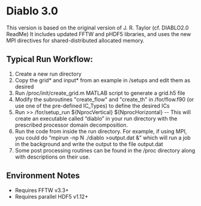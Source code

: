 # Diablo 3.0

This version is based on the original version of J. R. Taylor (cf. DIABLO2.0 ReadMe)
It includes updated FFTW and pHDF5 libraries, and uses the new MPI directives for shared-distributed allocated memory.


## Typical Run Workflow:
1. Create a new run directory
2. Copy the grid* and input* from an example in /setups and edit them as desired
3. Run /proc/init/create_grid.m MATLAB script to generate a grid.h5 file
4. Modify the subroutines "create_flow" and "create_th" in /for/flow.f90 (or use one of the pre-defined IC_Types) to define the desired ICs
5. Run >> /for/setup_run ${NprocVertical} ${NprocHorizontal}    --  This will create an executable called “diablo” in your run directory with the prescribed processor domain decomposition.
7. Run the code from inside the run directory.  For example, if using MPI, you could do “mpirun -np N ./diablo >output.dat &” which will run a job in the background and write the output to the file output.dat
8. Some post processing routines can be found in the /proc directory along with descriptions on their use.



## Environment Notes
- Requires FFTW v3.3+
- Requires parallel HDF5 v1.12+


